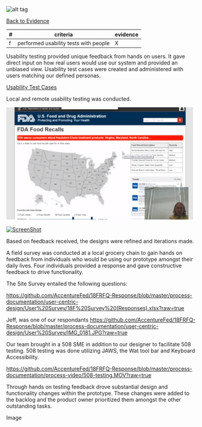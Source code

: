 ![alt tag](https://github.com/AccentureFed/process-documentation/raw/master/agile-process-photos/response-images/proposal-header.png)

[Back to Evidence](https://github.com/AccentureFed/18FRFQ-Response/blob/master/process-documentation/evidence/README.md)

|#|criteria|evidence|
|-------|---------------|------------------|
|f|performed usability tests with people|X|

Usability testing provided unique feedback from hands on users.  It gave direct input on how real users would use our system and provided an unbiased view.  Usability test cases were created and administered with users matching our defined personas.   

[Usability Test Cases](https://github.com/AccentureFed/18FRFQ-Response/blob/master/process-documentation/user-centric-design/usability%20testing/usab%20questionaiere.docx?raw=true)

Local and remote usability testing was conducted. 

[![ScreenShot](https://github.com/AccentureFed/18FRFQ-Response/blob/master/process-documentation/testing/alison-usability.png?raw=true)](https://vimeo.com/132240054)

[![ScreenShot](https://github.com/AccentureFed/jigsaw-documentation/blob/master/screenshots/6-24-go-to-meeting-capture.png)](https://vimeo.com/132240058)


Based on feedback received, the designs were refined and iterations made. 

A field survey was conducted at a local grocery chain to gain hands on feedback from individuals who would be using our prototype amongst their daily lives.  Four individuals provided a response and gave constructive feedback to drive functionality. 

The Site Survey entailed the following questions:

https://github.com/AccentureFed/18FRFQ-Response/blob/master/process-documentation/user-centric-design/User%20Survey/18F%20Survey%20(Responses).xlsx?raw=true

Jeff, was one of our respondants 
https://github.com/AccentureFed/18FRFQ-Response/blob/master/process-documentation/user-centric-design/User%20Survey/IMG_0181.JPG?raw=true

Our team brought in a 508 SME in addition to our designer to facilitate 508 testing.   508 testing was done utilizing JAWS, the Wat tool bar and Keyboard Accessibility. 

https://github.com/AccentureFed/18FRFQ-Response/blob/master/process-documentation/process-video/508-testing.MOV?raw=true

Through hands on testing feedback drove substantial design and functionality changes within the prototype. These changes were added to the backlog and the product owner prioritized them amongst the other outstanding tasks. 

Image
